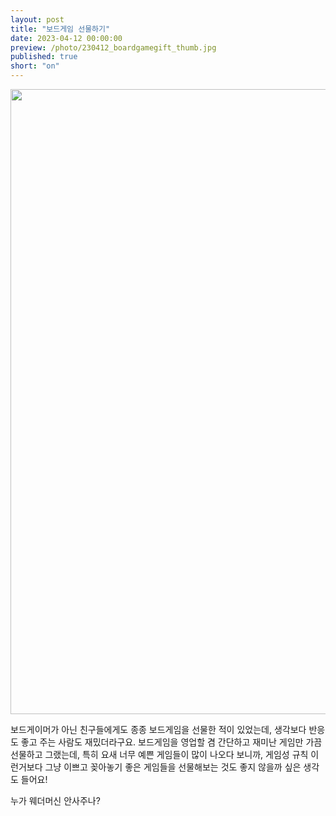 ```yaml
---
layout: post
title: "보드게임 선물하기"
date: 2023-04-12 00:00:00
preview: /photo/230412_boardgamegift_thumb.jpg
published: true
short: "on"
---
```


<img src="/photo/230412_boardgamegift.jpg" width="1000">


보드게이머가 아닌 친구들에게도 종종 보드게임을 선물한 적이 있었는데, 생각보다 반응도 좋고 주는 사람도 재밌더라구요.
보드게임을 영업할 겸 간단하고 재미난 게임만 가끔 선물하고 그랬는데,
특히 요새 너무 예쁜 게임들이 많이 나오다 보니까, 게임성 규칙 이런거보다
그냥 이쁘고 꽂아놓기 좋은 게임들을 선물해보는 것도 좋지 않을까 싶은 생각도 들어요!

누가 웨더머신 안사주나? 